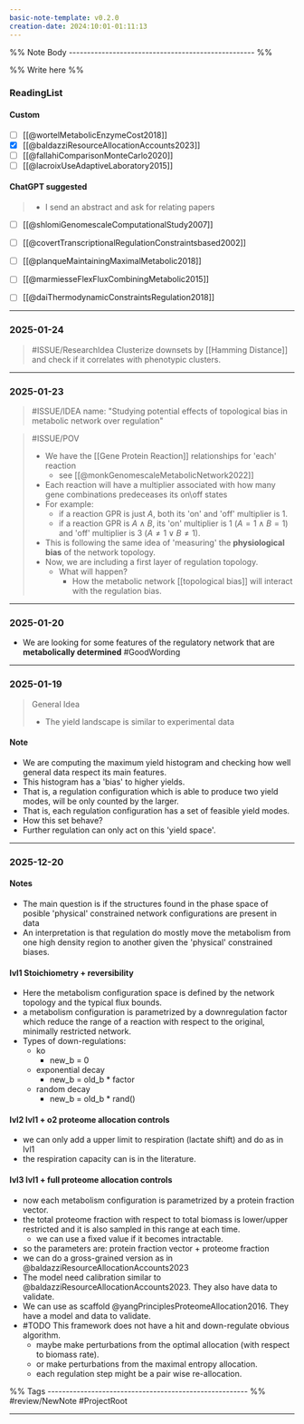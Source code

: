 ```yaml
---
basic-note-template: v0.2.0
creation-date: 2024:10:01-01:11:13
---
```


%% Note Body --------------------------------------------------- %%

%% Write here %%

### ReadingList


#### Custom
- [ ] [[@wortelMetabolicEnzymeCost2018]]
- [x] [[@baldazziResourceAllocationAccounts2023]]
- [ ] [[@fallahiComparisonMonteCarlo2020]]
- [ ] [[@lacroixUseAdaptiveLaboratory2015]]

#### ChatGPT suggested

> - I send an abstract and ask for relating papers

- [ ] [[@shlomiGenomescaleComputationalStudy2007]]
- [ ] [[@covertTranscriptionalRegulationConstraintsbased2002]]
- [ ] [[@planqueMaintainingMaximalMetabolic2018]]
- [ ] [[@marmiesseFlexFluxCombiningMetabolic2015]]
- [ ] [[@daiThermodynamicConstraintsRegulation2018]]


***
### 2025-01-24

> #ISSUE/ResearchIdea 
> Clusterize downsets by [[Hamming Distance]] and check if it correlates with phenotypic clusters. 



***
### 2025-01-23

> #ISSUE/IDEA
> name:
> "Studying potential effects of topological bias in metabolic network over regulation"

> #ISSUE/POV
> - We have the [[Gene Protein Reaction]] relationships for 'each' reaction
> 	- see [[@monkGenomescaleMetabolicNetwork2022]]
> - Each reaction will have a multiplier associated with how many gene combinations predeceases its on\off states
> - For example:
> 	- if a reaction GPR is just $A$, both its 'on' and 'off' multiplier is $1$.
> 	- if a reaction GPR is $A \wedge B$, its 'on' multiplier is $1$ ($A=1 \wedge B=1$) and 'off' multiplier is $3$ ($A \neq 1 \vee B \neq 1$).
> - This is following the same idea of 'measuring' the **physiological bias** of the network topology.
> - Now, we are including a first layer of regulation topology.
> 	- What will happen?
> 		- How the metabolic network [[topological bias]] will interact with the regulation bias.
> 

***
### 2025-01-20

- We are looking for some features of the regulatory network that are **metabolically determined** #GoodWording 


***
### 2025-01-19

> General Idea
> - The yield landscape is similar to experimental data

#### Note

- We are computing the maximum yield histogram and checking how well general data respect its main features. 
- This histogram has a 'bias' to higher yields.
- That is, a regulation configuration which is able to produce two yield modes, will be only counted by the larger. 
- That is, each regulation configuration has a set of feasible yield modes. 
- How this set behave? 
- Further regulation can only act on this 'yield space'. 


***
### 2025-12-20

#### Notes

- The main question is if the structures found in the  phase space of posible 'physical' constrained network configurations are present in data
- An interpretation is that regulation do mostly move the metabolism from one high density region to another given the 'physical' constrained biases. 

#### lvl1 Stoichiometry + reversibility
- Here the metabolism configuration space is defined by the network topology and the typical flux bounds.
- a metabolism configuration is parametrized by a downregulation factor which reduce the range of a reaction with respect to the original, minimally restricted network.
- Types of down-regulations:
	- ko
		- new_b = 0
	- exponential decay
		- new_b = old_b * factor
	- random decay
		- new_b = old_b * rand()

#### lvl2 lvl1 + o2 proteome allocation controls
- we can only add a upper limit to respiration (lactate shift) and do as in lvl1
- the respiration capacity can is in the literature.

#### lvl3 lvl1 + full proteome allocation controls
- now each metabolism configuration is parametrized by a protein fraction vector.
- the total proteome fraction with respect to total biomass is lower/upper restricted and it is also sampled in this range at each time.
	- we can use a fixed value if it becomes intractable.
- so the parameters are: protein fraction vector + proteome fraction
- we can do a gross-grained version as in @baldazziResourceAllocationAccounts2023
- The model need calibration similar to @baldazziResourceAllocationAccounts2023. They also have data to validate.
- We can use as scaffold  @yangPrinciplesProteomeAllocation2016. They have a model and data to validate.
- #TODO This framework does not have a hit and down-regulate obvious algorithm.  
	- maybe make perturbations from the optimal allocation (with respect to biomass rate).
	- or make perturbations from the maximal entropy allocation. 
	- each regulation step might be a pair wise re-allocation.




%% Tags ------------------------------------------------------- %%
#review/NewNote
#ProjectRoot 
___
